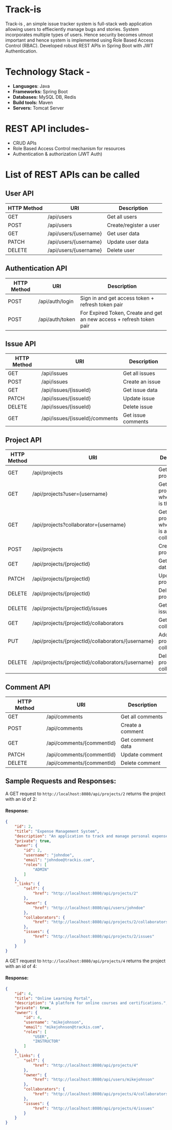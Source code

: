# Track-is 
Track-is , an simple issue tracker system is full-stack web application allowing users to effieciently manage bugs and stories. System incorporates multiple types of users. Hence security becomes utmost important and hence system is implemented using Role Based Access Control (RBAC). Developed robust REST APIs in Spring Boot with JWT Authentication.

# Technology Stack -
* **Languages**: Java
* **Frameworks:** Spring Boot
* **Databases:** MySQL DB, Redis
* **Build tools:** Maven
* **Servers:** Tomcat Server


# REST API includes-
* CRUD APIs
* Role Based Access Control mechanism for resources
* Authentication & authorization (JWT Auth)



# List of REST APIs can be called 


## User API
| HTTP Method | URI | Description | 
| ----------- | --- | ----------- |
| GET         | /api/users | Get all users |
| POST        | /api/users | Create/register a user |
| GET         | /api/users/{username} | Get user data | 
| PATCH       | /api/users/{username} | Update user data | 
| DELETE      | /api/users/{username} | Delete user | 

## Authentication API
| HTTP Method | URI | Description                                                          | 
| ----------- | --- |----------------------------------------------------------------------|
| POST        | /api/auth/login | Sign in and get access token + refresh token pair                    |
| POST        | /api/auth/token | For Expired Token, Create and get an new access + refresh token pair |

## Issue API
| HTTP Method | URI | Description | 
| ----------- | --- | ----------- |
| GET         | /api/issues | Get all issues |
| POST        | /api/issues | Create an issue |
| GET         | /api/issues/{issueId} | Get issue data | 
| PATCH       | /api/issues/{issueId} | Update issue | 
| DELETE      | /api/issues/{issueId} | Delete issue | 
| GET         | /api/issues/{issueId}/comments | Get issue comments | 


## Project API
| HTTP Method | URI | Description | 
| ----------- | --- | ----------- |
| GET         | /api/projects | Get all projects |
| GET         | /api/projects?user={username} | Get all projects where user is the owner |
| GET         | /api/projects?collaborator={username} | Get all projects where user is a collaborator |
| POST        | /api/projects | Create a project |
| GET         | /api/projects/{projectId} | Get project data | 
| PATCH       | /api/projects/{projectId} | Update project data | 
| DELETE      | /api/projects/{projectId} | Delete project | 
| DELETE      | /api/projects/{projectId}/issues | Get project issues | 
| GET         | /api/projects/{projectId}/collaborators | Get project collaborators | 
| PUT         | /api/projects/{projectId}/collaborators/{username} | Add a project collaborator | 
| DELETE      | /api/projects/{projectId}/collaborators/{username} | Delete project collaborator | 


## Comment API
| HTTP Method | URI | Description | 
| ----------- | --- | ----------- |
| GET         | /api/comments | Get all comments |
| POST        | /api/comments | Create a comment |
| GET         | /api/comments/{commentId} | Get comment data | 
| PATCH       | /api/comments/{commentId} | Update comment | 
| DELETE      | /api/comments/{commentId} | Delete comment |  



## Sample Requests and Responses:
A GET request to ```http://localhost:8080/api/projects/2``` returns the project with an id of 2:

#### Response:

```json
{
    "id": 2,
    "title": "Expense Management System",
    "description": "An application to track and manage personal expenses.",
    "private": true,
    "owner": {
        "id": 2,
        "username": "johndoe",
        "email": "johndoe@trackis.com",
        "roles": [
            "ADMIN"
        ]
    },
    "_links": {
        "self": {
            "href": "http://localhost:8080/api/projects/2"
        },
        "owner": {
            "href": "http://localhost:8080/api/users/johndoe"
        },
        "collaborators": {
            "href": "http://localhost:8080/api/projects/2/collaborators"
        },
        "issues": {
            "href": "http://localhost:8080/api/projects/2/issues"
        }
    }
}

```

A GET request to ```http://localhost:8080/api/projects/4``` returns the project with an id of 4:

#### Response:

```json
{
    "id": 4,
    "title": "Online Learning Portal",
    "description": "A platform for online courses and certifications.",
    "private": true,
    "owner": {
        "id": 4,
        "username": "mikejohnson",
        "email": "mikejohnson@trackis.com",
        "roles": [
            "USER",
            "INSTRUCTOR"
        ]
    },
    "_links": {
        "self": {
            "href": "http://localhost:8080/api/projects/4"
        },
        "owner": {
            "href": "http://localhost:8080/api/users/mikejohnson"
        },
        "collaborators": {
            "href": "http://localhost:8080/api/projects/4/collaborators"
        },
        "issues": {
            "href": "http://localhost:8080/api/projects/4/issues"
        }
    }
}


```
